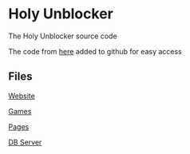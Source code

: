 # Holy Unblocker
The Holy Unblocker source code

The code from [here](https://git.holy.how/holy) added to github for easy access

## Files
[Website](https://github.com/Nebelung-Dev/holy-website)

[Games](https://github.com/Nebelung-Dev/holy-games)

[Pages](https://github.com/Nebelung-Dev/holy-pages)

[DB Server](https://github.com/Nebelung-Dev/holy-db-server)
